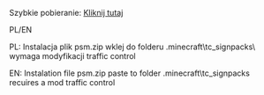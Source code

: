Szybkie pobieranie: <a href="https://github.com/DanielWiezlak/PolishSignsMeleketos/releases/tag/PSM">Kliknij tutaj</a>

PL/EN

PL:
Instalacja
plik psm.zip wklej do folderu .minecraft\tc_signpacks\ 
wymaga modyfikacji traffic control

EN:
Instalation
file psm.zip paste to folder .minecraft\tc_signpacks\
recuires a mod traffic control
